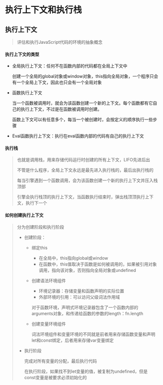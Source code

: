 # 执行上下文和执行栈

## 执行上下文

> 评估和执行JavaScript代码的环境的抽象概念

#### 执行上下文的类型

+ 全局执行上下文：任何不在函数内部的代码都在全局上下文中

  创建一个全局的global对象或window对象，this指向全局对象，一个程序只会有一个全局上下文，因此也只会有一个全局对象

+ 函数执行上下文

  当一个函数被调用时，就会为该函数创建一个新的上下文。每个函数都有它自己的执行上下文，不过是在函数被调用时创建。

  函数上下文可以有任意多个，每当一个被创建时，会按定义的顺序执行一些步骤

+ Eval函数执行上下文：执行在eval函数内部的代码有自己的执行上下文

#### 执行栈

> 也就是调用栈，用来存储代码运行时创建的所有上下文，LIFO先进后出
>
> 不管是什么程序，全局上下文永远是最先进入执行栈的，最后出执行栈的
>
> 每当引擎遇到一个函数调用，会为该函数创建一个新的执行上下文并压入栈顶部
>
> 引擎会执行栈顶的执行上下文，当函数执行结束时，弹出栈顶顶执行上下文，执行下一个

#### 如何创建执行上下文

> 分为创建阶段和执行阶段
>
> + 创建阶段：
>
>   + 绑定this
>
>     + 在全局中，this指向global或window
>     + 在函数中，this值取决于函数是如何被调用的，如果被引用对象调用，指向该对象，否则指向全局对象或undefined
>
>   + 创建语法环境组件
>
>     + 环境记录器：存储变量和函数声明的实际位置
>     + 外部环境的引用：可以访问父级词法作用域
>
>     对于函数环境，声明式环境记录器包含了一个函数内部的arguments对象，和传递给函数的参数的length：fn.length
>
>   + 创建变量环境组件
>
>     词法环境组件和变量环境的不同就是前者用来存储函数变量和声明let和const绑定，后者用来存储var变量绑定
>
> + 执行阶段
>
>   完成对所有变量的分配，最后执行代码
>
>   在执行阶段，如果找不到let变量的值，被复制为undefined，但是const变量是被要求必须初始化的



































